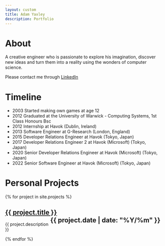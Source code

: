 ```yaml
---
layout: custom
title: Adam Yaxley
description: Portfolio
---
```


# About

A creative engineer who is passionate to explore his imagination, discover new ideas and turn them into a reality using the wonders of computer science.

Please contact me through [LinkedIn](https://www.linkedin.com/in/adam-yaxley-53249442/)

# Timeline

 - 2003 Started making own games at age 12
 - 2012 Graduated at the University of Warwick - Computing Systems, 1st Class Honours Bsc
 - 2012 Internship at Havok (Dublin, Ireland)
 - 2013 Software Engineer at G-Research (London, England)
 - 2015 Developer Relations Engineer at Havok (Tokyo, Japan)
 - 2017 Developer Relations Engineer 2 at Havok (Microsoft) (Tokyo, Japan)
 - 2020 Senior Developer Relations Engineer at Havok (Microsoft) (Tokyo, Japan)
 - 2022 Senior Software Engineer at Havok (Microsoft) (Tokyo, Japan)

# Personal Projects

{% for project in site.projects %}
<h2>
  <a href="{{ project.url }}">{{ project.title }}</a>
  <span style="float: right;">{{ project.date | date: "%Y/%m" }}</span>
</h2>
<p>{{ project.description }}</p>
{% endfor %}
